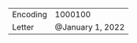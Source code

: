 <table><tbody><tr class="odd"><td>Encoding</td><td>1000100</td></tr><tr class="even"><td>Letter</td><td>@January 1, 2022</td></tr></tbody></table>
